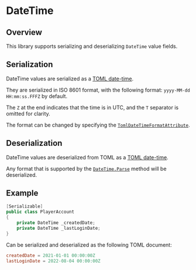 # DateTime

## Overview

This library supports serializing and deserializing `DateTime` value fields.

## Serialization

DateTime values are serialized as a [TOML date-time](https://toml.io/en/v1.0.0#local-date-time).

They are serialized in ISO 8601 format, with the following format: `yyyy-MM-dd HH:mm:ss.FFFZ` by default.

The `Z` at the end indicates that the time is in UTC, and the `T` separator is omitted for clarity.

The format can be changed by specifying the [`TomlDateTimeFormatAttribute`](../attributes/toml-datetime-format-attribute.md).

## Deserialization

DateTime values are deserialized from TOML as a [TOML date-time](https://toml.io/en/v1.0.0#local-date-time).

Any format that is supported by the [`DateTime.Parse`](https://learn.microsoft.com/en-us/dotnet/api/system.datetime.parse?view=net-7.0) method will be deserialized.

## Example

```csharp
[Serializable]
public class PlayerAccount
{
    private DateTime _createdDate;
    private DateTime _lastLoginDate;
}
```

Can be serialized and deserialized as the following TOML document:

```toml
createdDate = 2021-01-01 00:00:00Z
lastLoginDate = 2022-08-04 00:00:00Z
```

